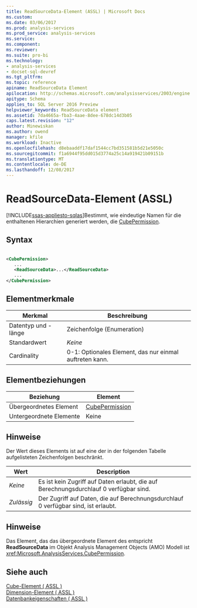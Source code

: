 ```yaml
---
title: ReadSourceData-Element (ASSL) | Microsoft Docs
ms.custom: 
ms.date: 03/06/2017
ms.prod: analysis-services
ms.prod_service: analysis-services
ms.service: 
ms.component: 
ms.reviewer: 
ms.suite: pro-bi
ms.technology:
- analysis-services
- docset-sql-devref
ms.tgt_pltfrm: 
ms.topic: reference
apiname: ReadSourceData Element
apilocation: http://schemas.microsoft.com/analysisservices/2003/engine
apitype: Schema
applies_to: SQL Server 2016 Preview
helpviewer_keywords: ReadSourceData element
ms.assetid: 7da4665a-fba3-4aae-8dee-678dc14d3b05
caps.latest.revision: "12"
author: Minewiskan
ms.author: owend
manager: kfile
ms.workload: Inactive
ms.openlocfilehash: d8ebaaddf17daf1544cc7bd351581b5d21e5050c
ms.sourcegitcommit: f1a6944f95dd015d3774a25c14a919421b09151b
ms.translationtype: MT
ms.contentlocale: de-DE
ms.lasthandoff: 12/08/2017
---
```

# <a name="readsourcedata-element-assl"></a>ReadSourceData-Element (ASSL)
[!INCLUDE[ssas-appliesto-sqlas](../../../includes/ssas-appliesto-sqlas.md)]Bestimmt, wie eindeutige Namen für die enthaltenen Hierarchien generiert werden, die [CubePermission](../../../analysis-services/scripting/objects/cubepermission-element-assl.md).  
  
## <a name="syntax"></a>Syntax  
  
```xml  
  
<CubePermission>  
   ...  
   <ReadSourceData>...</ReadSourceData>  
   ...  
</CubePermission>  
```  
  
## <a name="element-characteristics"></a>Elementmerkmale  
  
|Merkmal|Beschreibung|  
|--------------------|-----------------|  
|Datentyp und -länge|Zeichenfolge (Enumeration)|  
|Standardwert|*Keine*|  
|Cardinality|0-1: Optionales Element, das nur einmal auftreten kann.|  
  
## <a name="element-relationships"></a>Elementbeziehungen  
  
|Beziehung|Element|  
|------------------|-------------|  
|Übergeordnetes Element|[CubePermission](../../../analysis-services/scripting/objects/cubepermission-element-assl.md)|  
|Untergeordnete Elemente|Keine|  
  
## <a name="remarks"></a>Hinweise  
 Der Wert dieses Elements ist auf eine der in der folgenden Tabelle aufgelisteten Zeichenfolgen beschränkt.  
  
|Wert|Description|  
|-----------|-----------------|  
|*Keine*|Es ist kein Zugriff auf Daten erlaubt, die auf Berechnungsdurchlauf 0 verfügbar sind.|  
|*Zulässig*|Der Zugriff auf Daten, die auf Berechnungsdurchlauf 0 verfügbar sind, ist erlaubt.|  
  
## <a name="remarks"></a>Hinweise  
 Das Element, das das übergeordnete Element des entspricht **ReadSourceData** im Objekt Analysis Management Objects (AMO) Modell ist <xref:Microsoft.AnalysisServices.CubePermission>.  
  
## <a name="see-also"></a>Siehe auch  
 [Cube-Element &#40; ASSL &#41;](../../../analysis-services/scripting/objects/cube-element-assl.md)   
 [Dimension-Element &#40; ASSL &#41;](../../../analysis-services/scripting/objects/dimension-element-assl.md)   
 [Datenbankeigenschaften &#40; ASSL &#41;](../../../analysis-services/scripting/properties/properties-assl.md)  
  
  

